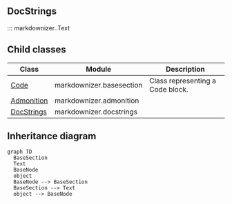 ## DocStrings

::: markdownizer..Text




## Child classes

|Class|Module|Description|
|--|----|--|
|[Code](Code.md)|markdownizer.basesection|Class representing a Code block.|
|[Admonition](Admonition.md)|markdownizer.admonition||
|[DocStrings](DocStrings.md)|markdownizer.docstrings||


## Inheritance diagram

```mermaid
graph TD
  BaseSection
  Text
  BaseNode
  object
  BaseNode --> BaseSection
  BaseSection --> Text
  object --> BaseNode
```
